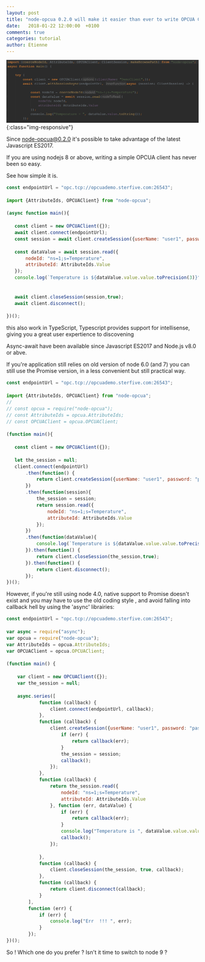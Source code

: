 ```yaml
---
layout: post
title: "node-opcua 0.2.0 will make it easier than ever to write OPCUA Client code"
date:   2018-01-22 12:00:00  +0100
comments: true
categories: tutorial
author: Etienne
---
```


![image](/images/demo1_typescript_async.png){:class="img-responsive"}


Since node-opcua@0.2.0 it's possible to take advantage of the latest Javascript ES2017.

If you are using nodejs 8 or above, writing a simple OPCUA client has never been so easy.
 
See how simple it is.

 ``` javascript
const endpointUrl = "opc.tcp://opcuademo.sterfive.com:26543";

import {AttributeIds, OPCUAClient} from "node-opcua";

(async function main(){

    const client = new OPCUAClient({});
    await client.connect(endpointUrl);
    const session = await client.createSession({userName: "user1", password: "password1"});

    const dataValue = await session.read({
        nodeId: "ns=1;s=Temperature",
        attributeId: AttributeIds.Value
    });
    console.log(`Temperature is ${dataValue.value.value.toPrecision(3)}°C.`);


    await client.closeSession(session,true);
    await client.disconnect();

})();

 ```

this also work in TypeScript, Typescript provides support for intellisense, giving you a great user expertience to 
discovening
 

Async-await have been available since Javascript ES2017 and Node.js v8.0 or abve.

If you're application still relies on old version of node 6.0 (and 7) you can still use the Promise version, in a less 
convenient but still practical way.

 ``` javascript
const endpointUrl = "opc.tcp://opcuademo.sterfive.com:26543";

import {AttributeIds, OPCUAClient} from "node-opcua";
//
// const opcua = require("node-opcua");
// const AttributeIds = opcua.AttributeIds;
// const OPCUAClient = opcua.OPCUAClient;

(function main(){

    const client = new OPCUAClient({});

    let the_session = null;
    client.connect(endpointUrl)
        .then(function() {
            return client.createSession({userName: "user1", password: "password1"});
        })
        .then(function(session){
            the_session = session;
            return session.read({
                nodeId: "ns=1;s=Temperature",
                attributeId: AttributeIds.Value
            });
        })
        .then(function(dataValue){
            console.log(`Temperature is ${dataValue.value.value.toPrecision(3)}°C.`);
        }).then(function() {
            return client.closeSession(the_session,true);
        }).then(function() {
            return client.disconnect();
        });
})(); 
```
 
However, if you're still using node 4.0, native support to Promise doesn't exist and you may have to 
use the old coding style , and avoid falling into callback hell by using the 'async' librairies:

``` javascript
const endpointUrl = "opc.tcp://opcuademo.sterfive.com:26543";

var async = require("async");
var opcua = require("node-opcua");
var AttributeIds = opcua.AttributeIds;
var OPCUAClient = opcua.OPCUAClient;

(function main() {

    var client = new OPCUAClient({});
    var the_session = null;

    async.series([
            function (callback) {
                client.connect(endpointUrl, callback);
            },
            function (callback) {
                client.createSession({userName: "user1", password: "password1"},function (err, session) {
                    if (err) {
                        return callback(err);
                    }
                    the_session = session;
                    callback();
                });
            },
            function (callback) {
                return the_session.read({
                    nodeId: "ns=1;s=Temperature",
                    attributeId: AttributeIds.Value
                }, function (err, dataValue) {
                    if (err) {
                        return callback(err);
                    }
                    console.log("Temperature is ", dataValue.value.value.toPrecision(3), "°C.");
                    callback();
                });

            },
            function (callback) {
                client.closeSession(the_session, true, callback);
            },
            function (callback) {
                return client.disconnect(callback);
            }
        ],
        function (err) {
            if (err) {
                console.log("Err  !!! ", err);
            }
        });
})();
```

So ! Which one do you prefer ? Isn't it time to switch to node 9 ?

